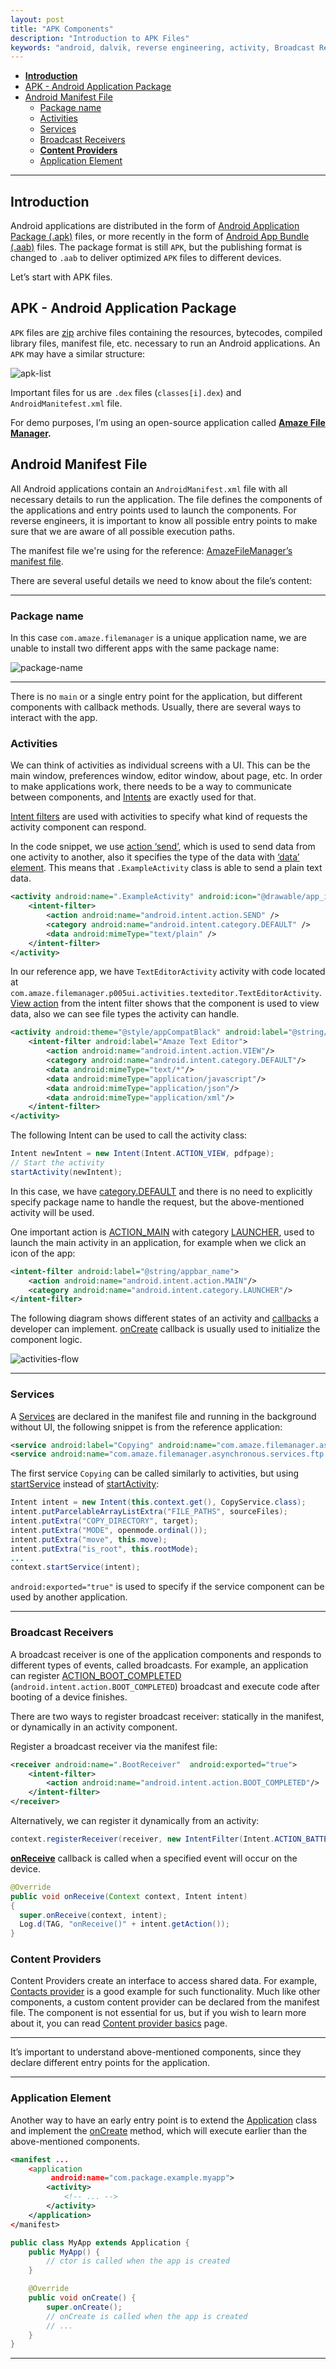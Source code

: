 ```yaml
---
layout: post
title: "APK Components"
description: "Introduction to APK Files"
keywords: "android, dalvik, reverse engineering, activity, Broadcast Receivers"
---
```


- [**Introduction**](#introduction)
- [APK - Android Application Package](#apk---android-application-package)
- [Android Manifest File](#android-manifest-file)
  - [Package name](#package-name)
  - [Activities](#activities)
  - [Services](#services)
  - [Broadcast Receivers](#broadcast-receivers)
  - [**Content Providers**](#content-providers)
  - [Application Element](#application-element)

---

## **Introduction**

Android applications are distributed in the form of [Android Application Package (.apk)](https://en.wikipedia.org/wiki/Apk_(file_format)) files, or more recently in the form of [Android App Bundle (.aab)](https://developer.android.com/guide/app-bundle) files. The package format is still `APK`, but the publishing format is changed to `.aab` to deliver optimized `APK` files to different devices. 

Let’s start with APK files.

## APK - Android Application Package

`APK` files are [zip](https://en.wikipedia.org/wiki/ZIP_(file_format)) archive files containing the resources, bytecodes, compiled library files, manifest file, etc. necessary to run an Android applications. An `APK` may have a similar structure: 

![apk-list](./img/apk-list.png)

Important files for us are `.dex` files (`classes[i].dex`) and `AndroidManitefest.xml` file.

For demo purposes, I’m using an open-source application called **[Amaze File Manager](https://github.com/TeamAmaze/AmazeFileManager).**

## Android Manifest File

All Android applications contain an `AndroidManifest.xml` file with all necessary details to run the application. The file defines the components of the applications and entry points used to launch the components. For reverse engineers, it is important to know all possible entry points to make sure that we are aware of all possible execution paths.

The manifest file we're using for the reference: [AmazeFileManager’s manifest file](https://github.com/TeamAmaze/AmazeFileManager/blob/release/3.8/app/src/main/AndroidManifest.xml).

There are several useful details we need to know about the file’s content:

---

### Package name

In this case `com.amaze.filemanager` is a unique application name, we are unable to install two different apps with the same package name:

![package-name](./img/package-name.png)

---

There is no `main` or a single entry point for the application, but different components with callback methods. Usually, there are several ways to interact with the app.

### Activities

We can think of activities as individual screens with a UI. This can be the main window, preferences window, editor window, about page, etc. In order to make applications work, there needs to be a way to communicate between components, and [Intents](https://developer.android.com/guide/components/intents-filters) are exactly used for that. 

[Intent filters](https://developer.android.com/guide/components/intents-filters) are used with activities to specify what kind of requests the activity component can respond.

In the code snippet, we use [action ‘send’](https://developer.android.com/reference/android/content/Intent#ACTION_SEND), which is used to send data from one activity to another, also it specifies the type of the data with [‘data’ element](https://developer.android.com/guide/topics/manifest/data-element). This means that `.ExampleActivity` class is able to send a plain text data.

```xml
<activity android:name=".ExampleActivity" android:icon="@drawable/app_icon">
    <intent-filter>
        <action android:name="android.intent.action.SEND" />
        <category android:name="android.intent.category.DEFAULT" />
        <data android:mimeType="text/plain" />
    </intent-filter>
</activity>
```

In our reference app, we have `TextEditorActivity` activity with code located at `com.amaze.filemanager.p005ui.activities.texteditor.TextEditorActivity`.  [View action](https://developer.android.com/reference/android/content/Intent#ACTION_VIEW) from the intent filter shows that the component is used to view data, also we can see file types the activity can handle. 

```xml
<activity android:theme="@style/appCompatBlack" android:label="@string/textreader" android:name="com.amaze.filemanager.p005ui.activities.texteditor.TextEditorActivity" android:configChanges="uiMode">
    <intent-filter android:label="Amaze Text Editor">
        <action android:name="android.intent.action.VIEW"/>
        <category android:name="android.intent.category.DEFAULT"/>
        <data android:mimeType="text/*"/>
        <data android:mimeType="application/javascript"/>
        <data android:mimeType="application/json"/>
        <data android:mimeType="application/xml"/>
    </intent-filter>
</activity>
```

The following Intent can be used to call the activity class:

```java
Intent newIntent = new Intent(Intent.ACTION_VIEW, pdfpage);
// Start the activity
startActivity(newIntent);
```

In this case, we have [category.DEFAULT](https://developer.android.com/reference/android/content/Intent#CATEGORY_DEFAULT) and there is no need to explicitly specify package name to handle the request, but the above-mentioned activity will be used.

One important action is [ACTION_MAIN](https://developer.android.com/reference/android/content/Intent#ACTION_MAIN) with category [LAUNCHER](https://developer.android.com/reference/android/content/Intent#CATEGORY_LAUNCHER), used to launch the main activity in an application, for example when we click an icon of the app:

```xml
<intent-filter android:label="@string/appbar_name">
    <action android:name="android.intent.action.MAIN"/>
    <category android:name="android.intent.category.LAUNCHER"/>
</intent-filter>
```

The following diagram shows different states of an activity and [callbacks](https://developer.android.com/reference/android/app/Activity#onCreate(android.os.Bundle)) a developer can implement. [onCreate](https://developer.android.com/reference/android/app/Activity#onCreate(android.os.Bundle)) callback is usually used to initialize the component logic.

![activities-flow](./img/activities-flow.png)

---

### Services

A [Services](https://developer.android.com/guide/components/services) are declared in the manifest file and running in the background without UI, the following snippet is from the reference application:

```xml
<service android:label="Copying" android:name="com.amaze.filemanager.asynchronous.services.CopyService"/>
<service android:name="com.amaze.filemanager.asynchronous.services.ftp.FtpService" android:permission="com.amaze.filemanager.permission.CONTROL_FTP_SERVER" android:enabled="true" android:exported="true"/>
```

The first service `Copying` can be called similarly to activities, but using [startService](https://developer.android.com/reference/android/content/Context#startService(android.content.Intent)) instead of [startActivity](https://developer.android.com/reference/android/content/Context#startActivity(android.content.Intent,%20android.os.Bundle)):

```java
Intent intent = new Intent(this.context.get(), CopyService.class);
intent.putParcelableArrayListExtra("FILE_PATHS", sourceFiles);
intent.putExtra("COPY_DIRECTORY", target);
intent.putExtra("MODE", openmode.ordinal());
intent.putExtra("move", this.move);
intent.putExtra("is_root", this.rootMode);
... 
context.startService(intent);
```

`android:exported="true"` is used to specify if the service component can be used by another application. 

---

### Broadcast Receivers

A broadcast receiver is one of the application components and responds to different types of events, called broadcasts. For example,  an application can register [ACTION_BOOT_COMPLETED](https://developer.android.com/reference/android/content/Intent#ACTION_BOOT_COMPLETED) (`android.intent.action.BOOT_COMPLETED`) broadcast and execute code after booting of a device finishes.

There are two ways to register broadcast receiver: statically in the manifest, or dynamically in an activity component. 

Register a broadcast receiver via the manifest file:

```xml
<receiver android:name=".BootReceiver"  android:exported="true">
    <intent-filter>
        <action android:name="android.intent.action.BOOT_COMPLETED"/>
    </intent-filter>
</receiver>
```

Alternatively, we can register it dynamically from an activity:

```java
context.registerReceiver(receiver, new IntentFilter(Intent.ACTION_BATTERY_CHANGED));
```

**[onReceive](https://developer.android.com/reference/android/content/BroadcastReceiver#onReceive(android.content.Context,%20android.content.Intent))** callback is called when a specified event will occur on the device.

```java
@Override
public void onReceive(Context context, Intent intent)
{
  super.onReceive(context, intent);
  Log.d(TAG, "onReceive()" + intent.getAction());
}
```

### **Content Providers**

Content Providers create an interface to access shared data. For example, [Contacts provider](https://developer.android.com/guide/topics/providers/contacts-provider) is a good example for such functionality. Much like other components, a custom content provider can be declared from the manifest file. The component is not essential for us, but if you wish to learn more about it, you can read [Content provider basics](https://developer.android.com/guide/topics/providers/content-provider-basics) page.

---

It’s important to understand above-mentioned components, since they declare different entry points for the application.

---

### Application Element

Another way to have an early entry point is to extend the [Application](https://developer.android.com/reference/android/app/Application.html#summary) class and implement the [onCreate](https://developer.android.com/reference/android/app/Application.html#onCreate()) method, which will execute earlier than the above-mentioned components.

```xml
<manifest ...
    <application
         android:name="com.package.example.myapp">
        <activity>
            <!-- ... -->
        </activity>
    </application>
</manifest>
```

```java
public class MyApp extends Application {
    public MyApp() {
        // ctor is called when the app is created
    }

    @Override
    public void onCreate() {
        super.onCreate();
        // onCreate is called when the app is created
        // ...
    }
}
```

---